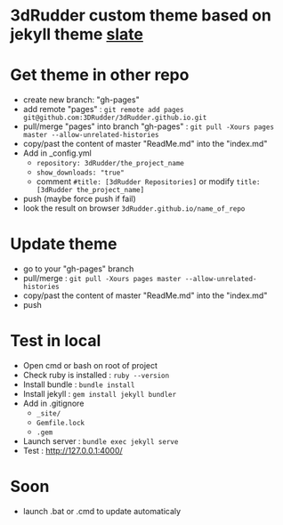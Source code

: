 # 3dRudder custom theme based on jekyll theme [slate](https://pages-themes.github.io/slate/)

# Get theme in other repo

* create new branch: "gh-pages"
* add remote "pages" : ```git remote add pages git@github.com:3DRudder/3dRudder.github.io.git```
* pull/merge "pages" into branch "gh-pages" : ```git pull -Xours pages master --allow-unrelated-histories```
* copy/past the content of master "ReadMe.md" into the "index.md"
* Add in _config.yml 
  * ```repository: 3dRudder/the_project_name```
  * ```show_downloads: "true"```
  * comment ```#title: [3dRudder Repositories]``` or modify ```title: [3dRudder the_project_name]```
* push (maybe force push if fail)
* look the result on browser ```3dRudder.github.io/name_of_repo```

# Update theme

* go to your "gh-pages" branch
* pull/merge : ```git pull -Xours pages master --allow-unrelated-histories```
* copy/past the content of master "ReadMe.md" into the "index.md"
* push

# Test in local

* Open cmd or bash on root of project
* Check ruby is installed : ```ruby --version```
* Install bundle : ```bundle install```
* Install jekyll : ```gem install jekyll bundler```
* Add in .gitignore 
  * ```_site/```
  * ```Gemfile.lock```
  * ```.gem```
* Launch server : ```bundle exec jekyll serve```
* Test : http://127.0.0.1:4000/

# Soon
* launch .bat or .cmd to update automaticaly
